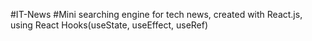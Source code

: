 #IT-News
#Mini searching engine for tech news, created with React.js, using React Hooks(useState, useEffect, useRef)
